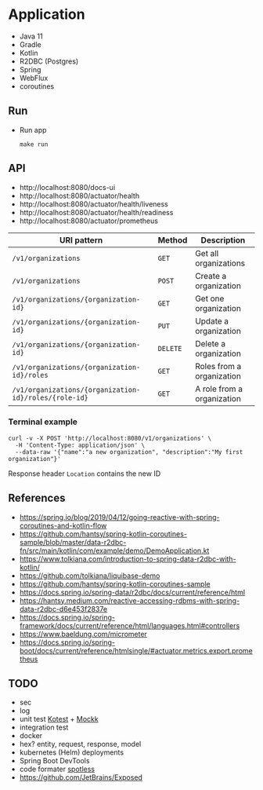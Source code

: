 # Application

- Java 11
- Gradle
- Kotlin
- R2DBC (Postgres)
- Spring
- WebFlux
- coroutines

## Run

- Run app 
  ```shell
  make run
  ```

## API

- http://localhost:8080/docs-ui
- http://localhost:8080/actuator/health
- http://localhost:8080/actuator/health/liveness
- http://localhost:8080/actuator/health/readiness
- http://localhost:8080/actuator/prometheus

| URI pattern | Method | Description |
|-------------|--------|-------------|
| `/v1/organizations` | `GET` | Get all organizations |
| `/v1/organizations` | `POST` | Create a organization |
| `/v1/organizations/{organization-id}` | `GET` | Get one organization |
| `/v1/organizations/{organization-id}` | `PUT` | Update a organization |
| `/v1/organizations/{organization-id}` | `DELETE` | Delete a organization |
| `/v1/organizations/{organization-id}/roles` | `GET` | Roles from a organization |
| `/v1/organizations/{organization-id}/roles/{role-id}` | `GET` | A role from a organization |

### Terminal example

```shell
curl -v -X POST 'http://localhost:8080/v1/organizations' \
  -H 'Content-Type: application/json' \
  --data-raw '{"name":"a new organization", "description":"My first organization"}'
```

Response header `Location` contains the new ID

## References
- https://spring.io/blog/2019/04/12/going-reactive-with-spring-coroutines-and-kotlin-flow
- https://github.com/hantsy/spring-kotlin-coroutines-sample/blob/master/data-r2dbc-fn/src/main/kotlin/com/example/demo/DemoApplication.kt
- https://www.tolkiana.com/introduction-to-spring-data-r2dbc-with-kotlin/
- https://github.com/tolkiana/liquibase-demo
- https://github.com/hantsy/spring-kotlin-coroutines-sample
- https://docs.spring.io/spring-data/r2dbc/docs/current/reference/html
- https://hantsy.medium.com/reactive-accessing-rdbms-with-spring-data-r2dbc-d6e453f2837e
- https://docs.spring.io/spring-framework/docs/current/reference/html/languages.html#controllers
- https://www.baeldung.com/micrometer
- https://docs.spring.io/spring-boot/docs/current/reference/htmlsingle/#actuator.metrics.export.prometheus

## TODO
- sec
- log
- unit test [Kotest](https://kotest.io/) + [Mockk](https://mockk.io/)
- integration test
- docker
- hex? entity, request, response, model
- kubernetes (Helm) deployments
- Spring Boot DevTools
- code formater [spotless](https://github.com/diffplug/spotless)
- https://github.com/JetBrains/Exposed
